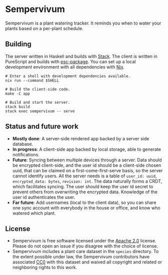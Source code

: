 # Sempervivum

Sempervivum is a plant watering tracker. It reminds you when to water your
plants based on a per-plant schedule.

## Building

The server written in Haskell and builds with [Stack][stack]. The client is
written in PureScript and builds with [psc-package][psc-package]. You can set up
a local development environment with all dependencies with [Nix][nix].

    # Enter a shell with development dependencies available.
    nix run --command $SHELL

    # Build the client-side code.
    make -C app

    # Build and start the server.
    stack build
    stack exec sempervivum -- serve

## Status and future work

 * **Mostly done**: A server-side rendered app backed by a server side database.
 * **In progress**: A client-side app backed by local storage, able to generate
   notifications.
 * **Future**: Syncing between multiple devices through a server. Data should be
   encrypted client-side, and the user id should be a client-side chosen uuid,
   that can be claimed on a first-come-first-serve basis, so the server cannot
   identify users. All the server needs is a table of `user_id: uuid`,
   `encrypted_data: bytes`, `revision: int`. The data naturally forms a CRDT,
   which facilitates syncing. The user should keep the user id secret to
   prevent others from overwriting the encrypted data. Knowledge of the user id
   authenticates the user.
 * **Far future**: Add usernames (local to the client data), so you can share
   one sync account with everybody in the house or office, and know who watered
   which plant.

## License

 * Sempervivum is free software licensed under the [Apache 2.0][apache2] license.
   Please do not open an issue if you disagree with the choice of license.
 * Sempervivum includes a plant care dataset in the `species` directory. To the
   extent possible under law, the Sempervivum contributors have associated
   [CC0][cc0] with this dataset and waived all copyright and related or
   neighboring rights to this work.

[stack]:       https://docs.haskellstack.org/en/stable/README/
[psc-package]: https://github.com/purescript/psc-package
[nix]:         https://nixos.org/nix/
[apache2]:     https://www.apache.org/licenses/LICENSE-2.0
[cc0]:         https://creativecommons.org/publicdomain/zero/1.0/
